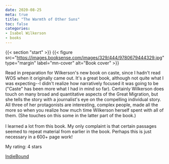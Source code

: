```yaml
---
date: 2020-08-25
meta: true
title: "The Warmth of Other Suns"
toc: false
categories:
- Isabel Wilkerson
- books
---
```


{{< section "start" >}}
{{< figure src="https://images.booksense.com/images/329/444/9780679444329.jpg" type="margin" label="mn-cover" alt="Book cover" >}}

Read in preparation for Wilkerson's new book on caste, since I hadn't read WOS when it originally came out. It's a great book, although not quite what I was expecting--I didn't realize how narratively focused it was going to be ("Caste" has been more what I had in mind so far). Certainly Wilkerson does touch on many broad and quantitative aspects of the Great Migration, but she tells the story with a journalist's eye on the compelling individual story. All three of her protagonists are interesting, complex people, made all the more so when you realize how much time Wilkerson herself spent with all of them. (She touches on this some in the latter part of the book.) <br /><br />I learned a lot from this book. My only complaint is that certain passages seemed to repeat material from earlier in the book. Perhaps this is just necessary in a 600+ page work!

My rating: 4 stars  

[IndieBound](https://www.indiebound.org/book/9780679444329)

<!--more-->
